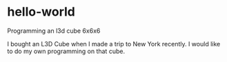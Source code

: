 # hello-world

Programming an l3d cube 6x6x6

I bought an L3D Cube when I made a trip to New York recently. I would like to do my own programming on that cube.

